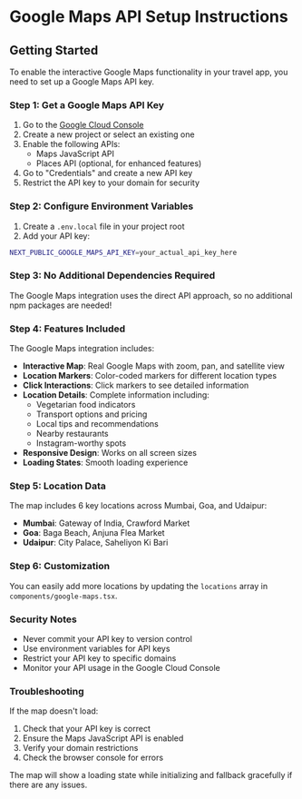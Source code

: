 # Google Maps API Setup Instructions

## Getting Started

To enable the interactive Google Maps functionality in your travel app, you need to set up a Google Maps API key.

### Step 1: Get a Google Maps API Key

1. Go to the [Google Cloud Console](https://console.cloud.google.com/)
2. Create a new project or select an existing one
3. Enable the following APIs:
   - Maps JavaScript API
   - Places API (optional, for enhanced features)
4. Go to "Credentials" and create a new API key
5. Restrict the API key to your domain for security

### Step 2: Configure Environment Variables

1. Create a `.env.local` file in your project root
2. Add your API key:

```bash
NEXT_PUBLIC_GOOGLE_MAPS_API_KEY=your_actual_api_key_here
```

### Step 3: No Additional Dependencies Required

The Google Maps integration uses the direct API approach, so no additional npm packages are needed!

### Step 4: Features Included

The Google Maps integration includes:

- **Interactive Map**: Real Google Maps with zoom, pan, and satellite view
- **Location Markers**: Color-coded markers for different location types
- **Click Interactions**: Click markers to see detailed information
- **Location Details**: Complete information including:
  - Vegetarian food indicators
  - Transport options and pricing
  - Local tips and recommendations
  - Nearby restaurants
  - Instagram-worthy spots
- **Responsive Design**: Works on all screen sizes
- **Loading States**: Smooth loading experience

### Step 5: Location Data

The map includes 6 key locations across Mumbai, Goa, and Udaipur:

- **Mumbai**: Gateway of India, Crawford Market
- **Goa**: Baga Beach, Anjuna Flea Market  
- **Udaipur**: City Palace, Saheliyon Ki Bari

### Step 6: Customization

You can easily add more locations by updating the `locations` array in `components/google-maps.tsx`.

### Security Notes

- Never commit your API key to version control
- Use environment variables for API keys
- Restrict your API key to specific domains
- Monitor your API usage in the Google Cloud Console

### Troubleshooting

If the map doesn't load:
1. Check that your API key is correct
2. Ensure the Maps JavaScript API is enabled
3. Verify your domain restrictions
4. Check the browser console for errors

The map will show a loading state while initializing and fallback gracefully if there are any issues.
